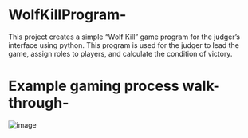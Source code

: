 # WolfKillProgram-
This project creates a simple “Wolf Kill” game program for the judger’s interface using python. 
This program is used for the judger to lead the game, assign roles to players, and calculate the condition of victory.

# Example gaming process walk-through-
![image](https://github.com/xinyan30425/WolfKillProgram-/assets/91167901/fc37d8b8-8b9e-4f40-9d91-cf26602e61d3)
